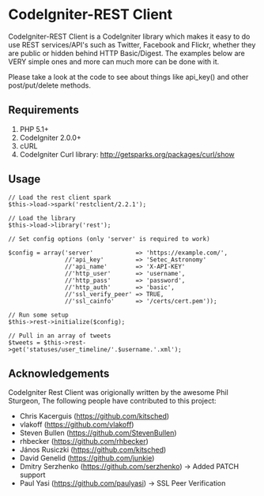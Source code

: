 # CodeIgniter-REST Client

CodeIgniter-REST Client is a CodeIgniter library which makes it easy to do use REST services/API's such as Twitter, Facebook and Flickr, whether they are public or hidden behind HTTP Basic/Digest.  The examples below are VERY simple ones and more can much more can be done with it. 

Please take a look at the code to see about things like api_key() and other post/put/delete methods.

## Requirements

1. PHP 5.1+
2. CodeIgniter 2.0.0+
3. cURL
4. CodeIgniter Curl library: http://getsparks.org/packages/curl/show

## Usage

	// Load the rest client spark
	$this->load->spark('restclient/2.2.1');

	// Load the library
	$this->load->library('rest');

	// Set config options (only 'server' is required to work)

	$config = array('server' 			=> 'https://example.com/',
					//'api_key'			=> 'Setec_Astronomy'
					//'api_name'		=> 'X-API-KEY'
					//'http_user' 		=> 'username',
					//'http_pass' 		=> 'password',
					//'http_auth' 		=> 'basic',
					//'ssl_verify_peer' => TRUE,
					//'ssl_cainfo' 		=> '/certs/cert.pem'));

	// Run some setup
	$this->rest->initialize($config);

	// Pull in an array of tweets
	$tweets = $this->rest->get('statuses/user_timeline/'.$username.'.xml');

## Acknowledgements

CodeIgniter Rest Client was origionally written by the awesome Phil Sturgeon, The following people have contributed to this project:

- Chris Kacerguis (https://github.com/kitsched)
- vlakoff (https://github.com/vlakoff)
- Steven Bullen (https://github.com/StevenBullen)
- rhbecker (https://github.com/rhbecker)
- János Rusiczki (https://github.com/kitsched)
- David Genelid (https://github.com/junkie)
- Dmitry Serzhenko (https://github.com/serzhenko) -> Added PATCH support
- Paul Yasi (https://github.com/paulyasi) -> SSL Peer Verification

